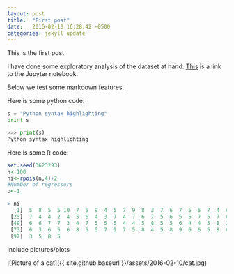 ```yaml
---
layout: post
title:  "First post"
date:   2016-02-10 16:28:42 -0500
categories: jekyll update
---
```


This is the first post. 

I have done some exploratory analysis of the dataset at hand. [This](https://github.com/yiulau/ift6266/blob/master/exploratory_analysis.ipynb)
is a link to the Jupyter notebook.

Below we test some markdown features.

Here is some python code:

```python
s = "Python syntax highlighting"
print s

>>> print(s)
Python syntax highlighting

```
Here is some R code:

```R
set.seed(3623293)
n<-100
ni<-rpois(n,4)+2
#Number of regressors
p<-1

> ni
  [1]  5  8  5  5 10  7  5  9  4  5  7  9  8  3  7  6  7  5  6  7  4  6 10  3
 [25]  7  4  4  2  4  5  6  4  3  7  4  7  6  7  5  6  5  5  7  5  7  6  6  7
 [49]  6  6  7  7  3  4  7  5  5  5  4  4  5  8  5  5  6  4  4  5  8  2  6  2
 [73]  6  3  6  5  6  8  5  5  7  9  7  5  8  4  5  8  9  6  6  5  8  6  4 10
 [97]  3  5  8  5
```

Include pictures/plots

![Picture of a cat]({{ site.github.baseurl }}/assets/2016-02-10/cat.jpg)



